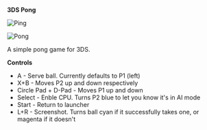 **3DS Pong**

![Ping](http://i.imgur.com/43052oF.png)

![Pong](http://i.imgur.com/nc9kFQI.png)

A simple pong game for 3DS.

**Controls**
- A - Serve ball. Currently defaults to P1 (left)
- X+B - Moves P2 up and down respectively
- Circle Pad + D-Pad - Moves P1 up and down
- Select - Enble CPU. Turns P2 blue to let you know it's in AI mode
- Start - Return to launcher
- L+R - Screenshot. Turns ball cyan if it successfully takes one, or magenta if it doesn't
